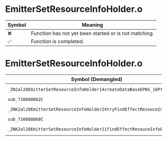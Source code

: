 # EmitterSetResourceInfoHolder.o
| Symbol | Meaning 
| ------------- | ------------- 
| :x: | Function has not yet been started or is not matching. 
| :white_check_mark: | Function is completed. 


# EmitterSetResourceInfoHolder.o
| Symbol (Demangled) | Symbol (Mangled) | Decompiled? |
| ------------- |  ------------- | ------------- |
| `_ZN2al28EmitterSetResourceInfoHolder14createDataBaseEPNS_10PtclSystemE` | `al::EmitterSetResourceInfoHolder::createDataBase(al::PtclSystem *)` | :white_check_mark: |
| `sub_710088862C` | `` | :white_check_mark: |
| `_ZNK2al28EmitterSetResourceInfoHolder24tryFindEffectResouceInfoEPKc` | `al::EmitterSetResourceInfoHolder::tryFindEffectResouceInfo(char const*)const` | :white_check_mark: |
| `sub_710088868C` | `` | :white_check_mark: |
| `_ZNK2al28EmitterSetResourceInfoHolder21findEffectResouceInfoEPKc` | `al::EmitterSetResourceInfoHolder::findEffectResouceInfo(char const*)const` | :white_check_mark: |

